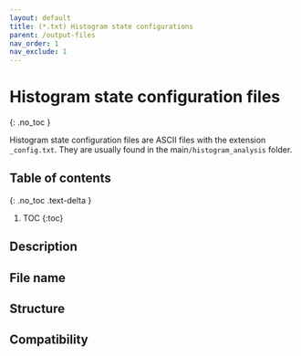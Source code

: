 ```yaml
---
layout: default
title: (*.txt) Histogram state configurations
parent: /output-files
nav_order: 1
nav_exclude: 1
---
```



# Histogram state configuration files
{: .no_toc }

Histogram state configuration files are ASCII files with the extension `_config.txt`. They are usually found in the main`/histogram_analysis` folder.

## Table of contents
{: .no_toc .text-delta }

1. TOC
{:toc}

## Description

## File name

## Structure

## Compatibility
